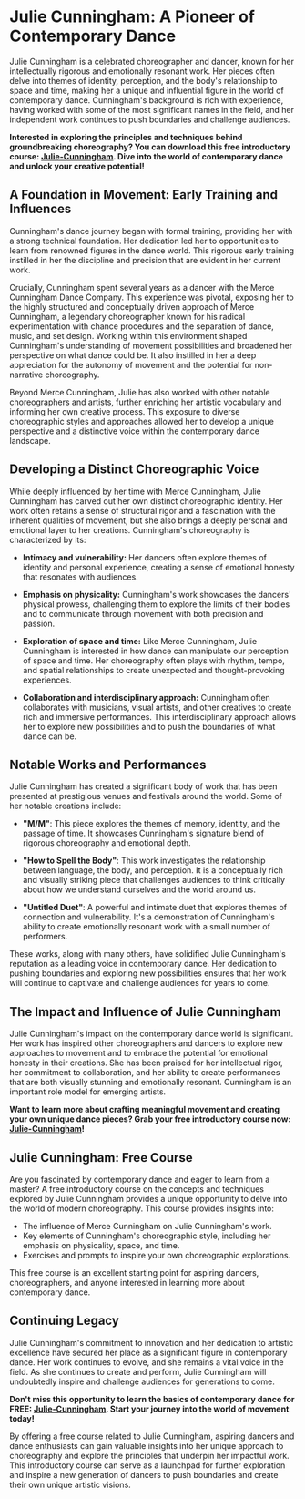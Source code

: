# Julie Cunningham: A Pioneer of Contemporary Dance

Julie Cunningham is a celebrated choreographer and dancer, known for her intellectually rigorous and emotionally resonant work. Her pieces often delve into themes of identity, perception, and the body's relationship to space and time, making her a unique and influential figure in the world of contemporary dance. Cunningham's background is rich with experience, having worked with some of the most significant names in the field, and her independent work continues to push boundaries and challenge audiences.

**Interested in exploring the principles and techniques behind groundbreaking choreography? You can download this free introductory course: [Julie-Cunningham](https://udemywork.com/julie-cunningham). Dive into the world of contemporary dance and unlock your creative potential!**

## A Foundation in Movement: Early Training and Influences

Cunningham's dance journey began with formal training, providing her with a strong technical foundation.  Her dedication led her to opportunities to learn from renowned figures in the dance world. This rigorous early training instilled in her the discipline and precision that are evident in her current work.

Crucially, Cunningham spent several years as a dancer with the Merce Cunningham Dance Company. This experience was pivotal, exposing her to the highly structured and conceptually driven approach of Merce Cunningham, a legendary choreographer known for his radical experimentation with chance procedures and the separation of dance, music, and set design.  Working within this environment shaped Cunningham's understanding of movement possibilities and broadened her perspective on what dance could be.  It also instilled in her a deep appreciation for the autonomy of movement and the potential for non-narrative choreography.

Beyond Merce Cunningham, Julie has also worked with other notable choreographers and artists, further enriching her artistic vocabulary and informing her own creative process. This exposure to diverse choreographic styles and approaches allowed her to develop a unique perspective and a distinctive voice within the contemporary dance landscape.

## Developing a Distinct Choreographic Voice

While deeply influenced by her time with Merce Cunningham, Julie Cunningham has carved out her own distinct choreographic identity.  Her work often retains a sense of structural rigor and a fascination with the inherent qualities of movement, but she also brings a deeply personal and emotional layer to her creations.  Cunningham's choreography is characterized by its:

*   **Intimacy and vulnerability:**  Her dancers often explore themes of identity and personal experience, creating a sense of emotional honesty that resonates with audiences.

*   **Emphasis on physicality:**  Cunningham's work showcases the dancers' physical prowess, challenging them to explore the limits of their bodies and to communicate through movement with both precision and passion.

*   **Exploration of space and time:**  Like Merce Cunningham, Julie Cunningham is interested in how dance can manipulate our perception of space and time. Her choreography often plays with rhythm, tempo, and spatial relationships to create unexpected and thought-provoking experiences.

*   **Collaboration and interdisciplinary approach:** Cunningham often collaborates with musicians, visual artists, and other creatives to create rich and immersive performances. This interdisciplinary approach allows her to explore new possibilities and to push the boundaries of what dance can be.

## Notable Works and Performances

Julie Cunningham has created a significant body of work that has been presented at prestigious venues and festivals around the world. Some of her notable creations include:

*   **"M/M"**: This piece explores the themes of memory, identity, and the passage of time. It showcases Cunningham's signature blend of rigorous choreography and emotional depth.

*   **"How to Spell the Body"**: This work investigates the relationship between language, the body, and perception. It is a conceptually rich and visually striking piece that challenges audiences to think critically about how we understand ourselves and the world around us.

*   **"Untitled Duet"**: A powerful and intimate duet that explores themes of connection and vulnerability. It's a demonstration of Cunningham's ability to create emotionally resonant work with a small number of performers.

These works, along with many others, have solidified Julie Cunningham's reputation as a leading voice in contemporary dance.  Her dedication to pushing boundaries and exploring new possibilities ensures that her work will continue to captivate and challenge audiences for years to come.

## The Impact and Influence of Julie Cunningham

Julie Cunningham's impact on the contemporary dance world is significant.  Her work has inspired other choreographers and dancers to explore new approaches to movement and to embrace the potential for emotional honesty in their creations. She has been praised for her intellectual rigor, her commitment to collaboration, and her ability to create performances that are both visually stunning and emotionally resonant. Cunningham is an important role model for emerging artists.

**Want to learn more about crafting meaningful movement and creating your own unique dance pieces?  Grab your free introductory course now: [Julie-Cunningham](https://udemywork.com/julie-cunningham)!**

## Julie Cunningham: Free Course

Are you fascinated by contemporary dance and eager to learn from a master? A free introductory course on the concepts and techniques explored by Julie Cunningham provides a unique opportunity to delve into the world of modern choreography. This course provides insights into:

*   The influence of Merce Cunningham on Julie Cunningham's work.
*   Key elements of Cunningham's choreographic style, including her emphasis on physicality, space, and time.
*   Exercises and prompts to inspire your own choreographic explorations.

This free course is an excellent starting point for aspiring dancers, choreographers, and anyone interested in learning more about contemporary dance.

## Continuing Legacy

Julie Cunningham's commitment to innovation and her dedication to artistic excellence have secured her place as a significant figure in contemporary dance. Her work continues to evolve, and she remains a vital voice in the field. As she continues to create and perform, Julie Cunningham will undoubtedly inspire and challenge audiences for generations to come.

**Don't miss this opportunity to learn the basics of contemporary dance for FREE: [Julie-Cunningham](https://udemywork.com/julie-cunningham). Start your journey into the world of movement today!**

By offering a free course related to Julie Cunningham, aspiring dancers and dance enthusiasts can gain valuable insights into her unique approach to choreography and explore the principles that underpin her impactful work. This introductory course can serve as a launchpad for further exploration and inspire a new generation of dancers to push boundaries and create their own unique artistic visions.
